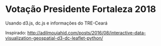 # Votação Presidente Fortaleza 2018
Usando d3.js, dc.js e informações do TRE-Ceará

Inspirado: http://adilmoujahid.com/posts/2016/08/interactive-data-visualization-geospatial-d3-dc-leaflet-python/
